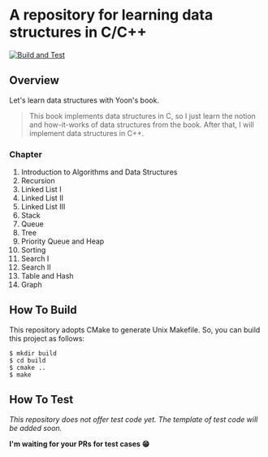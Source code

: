# A repository for learning data structures in C/C++

[![Build and Test](https://github.com/yehogwon/data-structure-study/actions/workflows/cmake-ci.yml/badge.svg)](https://github.com/yehogwon/data-structure-study/actions/workflows/cmake-ci.yml)

## Overview

Let's learn data structures with Yoon's book. 

>This book implements data structures in C, so I just learn the notion and how-it-works of data structures from the book. After that, I will implement data structures in C++. 

### Chapter

1. Introduction to Algorithms and Data Structures
2. Recursion
3. Linked List I
4. Linked List II
5. Linked List III
6. Stack
7. Queue
8. Tree
9. Priority Queue and Heap
10. Sorting
11. Search I
12. Search II
13. Table and Hash
14. Graph

## How To Build

This repository adopts CMake to generate Unix Makefile. So, you can build this project as follows: 

```
$ mkdir build
$ cd build
$ cmake ..
$ make
```

## How To Test

*This repository does not offer test code yet. The template of test code will be added soon.*

**I'm waiting for your PRs for test cases 😁**

